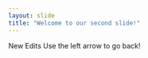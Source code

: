 ```yaml
---
layout: slide
title: "Welcome to our second slide!"
---
```

New Edits
Use the left arrow to go back!
